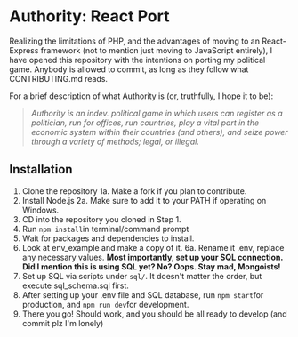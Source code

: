 # Authority: React Port
Realizing the limitations of PHP, and the advantages of moving to an React-Express framework (not to mention just moving to JavaScript entirely), I have opened this repository with the intentions on porting my political game. Anybody is allowed to commit, as long as they follow what CONTRIBUTING.md reads.

For a brief description of what Authority is (or, truthfully, I hope it to be):

> *Authority is an indev. political game in which users can register as a politician, run for offices, run countries, play a vital part in the economic system within their countries (and others), and seize power through a variety of methods; legal, or illegal.*

## Installation

 1. Clone the repository
	 1a. Make a fork if you plan to contribute.
 2. Install Node.js 
	 2a. Make sure to add it to your PATH if operating on Windows. 
 3. CD into the repository you cloned in Step 1.
 4. Run `npm install`in terminal/command prompt
 5. Wait for packages and dependencies to install.
 6. Look at env_example and make a copy of it.
	 6a. Rename it .env, replace any necessary values. **Most importantly, set up your SQL connection. Did I mention this is using SQL yet? No? Oops. Stay mad, Mongoists!**
 7. Set up SQL via scripts under `sql/`. It doesn't matter the order, but execute sql_schema.sql first.
 8. After setting up your .env file and SQL database, run `npm start`for production, and `npm run dev`for development. 
 9. There you go! Should work, and you should be all ready to develop (and commit plz I'm lonely)
